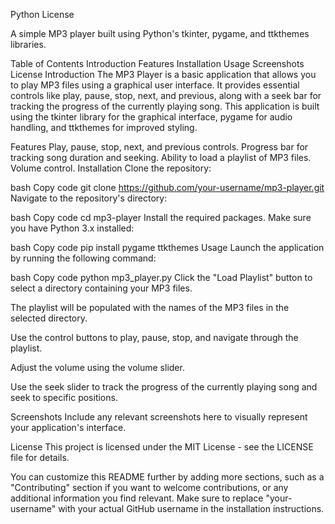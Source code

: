 Python
License

A simple MP3 player built using Python's tkinter, pygame, and ttkthemes libraries.

Table of Contents
Introduction
Features
Installation
Usage
Screenshots
License
Introduction
The MP3 Player is a basic application that allows you to play MP3 files using a graphical user interface. It provides essential controls like play, pause, stop, next, and previous, along with a seek bar for tracking the progress of the currently playing song. This application is built using the tkinter library for the graphical interface, pygame for audio handling, and ttkthemes for improved styling.

Features
Play, pause, stop, next, and previous controls.
Progress bar for tracking song duration and seeking.
Ability to load a playlist of MP3 files.
Volume control.
Installation
Clone the repository:

bash
Copy code
git clone https://github.com/your-username/mp3-player.git
Navigate to the repository's directory:

bash
Copy code
cd mp3-player
Install the required packages. Make sure you have Python 3.x installed:

bash
Copy code
pip install pygame ttkthemes
Usage
Launch the application by running the following command:

bash
Copy code
python mp3_player.py
Click the "Load Playlist" button to select a directory containing your MP3 files.

The playlist will be populated with the names of the MP3 files in the selected directory.

Use the control buttons to play, pause, stop, and navigate through the playlist.

Adjust the volume using the volume slider.

Use the seek slider to track the progress of the currently playing song and seek to specific positions.

Screenshots
Include any relevant screenshots here to visually represent your application's interface.

License
This project is licensed under the MIT License - see the LICENSE file for details.

You can customize this README further by adding more sections, such as a "Contributing" section if you want to welcome contributions, or any additional information you find relevant. Make sure to replace "your-username" with your actual GitHub username in the installation instructions.
